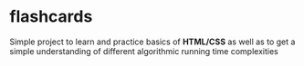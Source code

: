 # flashcards

Simple project to learn and practice basics of __**HTML/CSS**__ as well as to get a simple understanding of different algorithmic running time complexities
